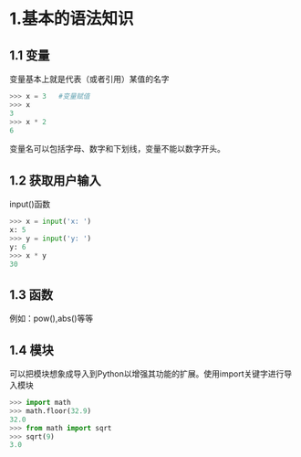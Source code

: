 # 1.基本的语法知识
## 1.1 变量
变量基本上就是代表（或者引用）某值的名字
```Python
>>> x = 3   #变量赋值
>>> x
3
>>> x * 2
6
```
变量名可以包括字母、数字和下划线，变量不能以数字开头。

## 1.2 获取用户输入
input()函数
```Python
>>> x = input('x: ')
x: 5
>>> y = input('y: ')
y: 6
>>> x * y
30
```

## 1.3 函数
例如：pow(),abs()等等

## 1.4 模块
可以把模块想象成导入到Python以增强其功能的扩展。使用import关键字进行导入模块
```Python
>>> import math
>>> math.floor(32.9)
32.0
>>> from math import sqrt
>>> sqrt(9)
3.0
```
